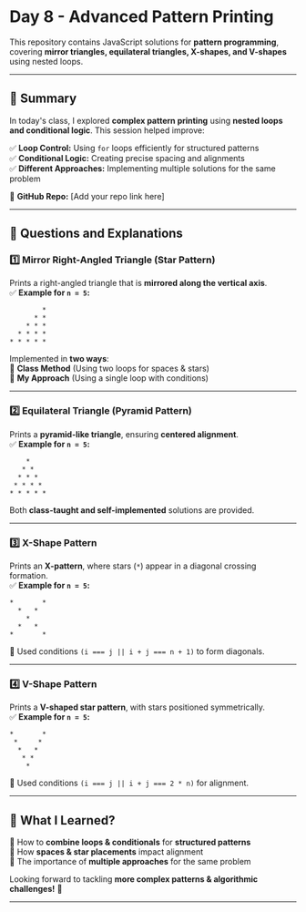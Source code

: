 # **Day 8 - Advanced Pattern Printing**

This repository contains JavaScript solutions for **pattern programming**, covering **mirror triangles, equilateral triangles, X-shapes, and V-shapes** using nested loops.

---

## **📌 Summary**

In today's class, I explored **complex pattern printing** using **nested loops and conditional logic**. This session helped improve:

✅ **Loop Control:** Using `for` loops efficiently for structured patterns  
✅ **Conditional Logic:** Creating precise spacing and alignments  
✅ **Different Approaches:** Implementing multiple solutions for the same problem

🔗 **GitHub Repo:** [Add your repo link here]

---

## **📂 Questions and Explanations**

### **1️⃣ Mirror Right-Angled Triangle (Star Pattern)**

Prints a right-angled triangle that is **mirrored along the vertical axis**.  
✅ **Example for `n = 5`:**

```
        *
      * *
    * * *
  * * * *
* * * * *
```

Implemented in **two ways**:  
🔹 **Class Method** (Using two loops for spaces & stars)  
🔹 **My Approach** (Using a single loop with conditions)

---

### **2️⃣ Equilateral Triangle (Pyramid Pattern)**

Prints a **pyramid-like triangle**, ensuring **centered alignment**.  
✅ **Example for `n = 5`:**

```
    *
   * *
  * * *
 * * * *
* * * * *
```

Both **class-taught and self-implemented** solutions are provided.

---

### **3️⃣ X-Shape Pattern**

Prints an **X-pattern**, where stars (`*`) appear in a diagonal crossing formation.  
✅ **Example for `n = 5`:**

```
*       *
  *   *
    *
  *   *
*       *
```

🔹 Used conditions `(i === j || i + j === n + 1)` to form diagonals.

---

### **4️⃣ V-Shape Pattern**

Prints a **V-shaped star pattern**, with stars positioned symmetrically.  
✅ **Example for `n = 5`:**

```
*       *
 *     *
  *   *
   * *
    *
```

🔹 Used conditions `(i === j || i + j === 2 * n)` for alignment.

---

## **🚀 What I Learned?**

🔹 How to **combine loops & conditionals** for **structured patterns**  
🔹 How **spaces & star placements** impact alignment  
🔹 The importance of **multiple approaches** for the same problem

Looking forward to tackling **more complex patterns & algorithmic challenges!** 🚀

---
